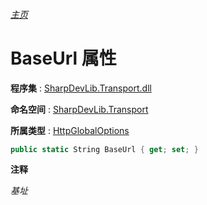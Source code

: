 ###### [主页](./Index.md "主页")

# BaseUrl 属性

**程序集** : [SharpDevLib.Transport.dll](./SharpDevLib.Transport.assembly.md "SharpDevLib.Transport.dll")

**命名空间** : [SharpDevLib.Transport](./SharpDevLib.Transport.namespace.md "SharpDevLib.Transport")

**所属类型** : [HttpGlobalOptions](./SharpDevLib.Transport.HttpGlobalOptions.md "HttpGlobalOptions")

``` csharp
public static String BaseUrl { get; set; }
```

**注释**

*基址*



